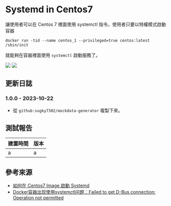 # Systemd in Centos7
讓使用者可以在 Centos 7 裡面使用 systemctl 指令。使用者只要以特權模式啟動容器
```
docker run -tid --name centos_1 --privileged=true centos:latest /sbin/init
```
就能夠在容器裡面使用 `systemctl` 啟動服務了。

<img src="https://img.shields.io/static/v1?label=build&message=pass&color=brightgreen"/>
<img src="https://img.shields.io/static/v1?label=updated&message=2023/10/22&color=blue"/>

## 更新日誌
### 1.0.0 - 2023-10-22
- 從 `github:sugky7302/mockdata-generator` 複製下來。

## 測試報告
| 建置時間 | 版本 |
|-|-|
|a|a|

## 參考來源
- [如何在 Centos7 Image 啟動 Systemd](https://hub.docker.com/_/centos)
- [Docker容器出现使用systemctl问题：Failed to get D-Bus connection: Operation not permitted](https://plutoacharon.github.io/2020/02/23/Docker%E5%AE%B9%E5%99%A8%E5%87%BA%E7%8E%B0%E4%BD%BF%E7%94%A8systemctl%E9%97%AE%E9%A2%98%EF%BC%9AFailed-to-get-D-Bus-connection-Operation-not-permitted/)